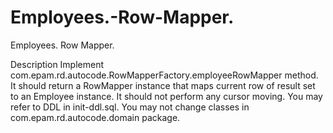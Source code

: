 # Employees.-Row-Mapper.
Employees. Row Mapper.

Description
Implement com.epam.rd.autocode.RowMapperFactory.employeeRowMapper method.
It should return a RowMapper instance that maps current row of result set to an Employee instance.
It should not perform any cursor moving.
You may refer to DDL in init-ddl.sql.
You may not change classes in com.epam.rd.autocode.domain package.
